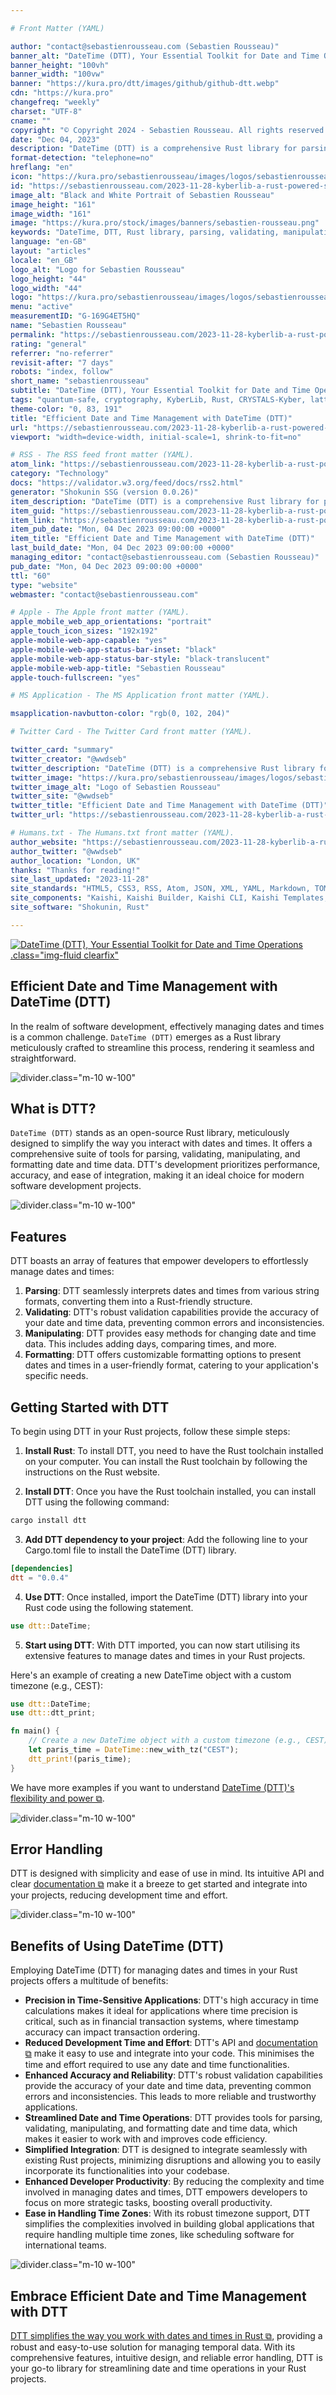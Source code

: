 ```yaml
---

# Front Matter (YAML)

author: "contact@sebastienrousseau.com (Sebastien Rousseau)"
banner_alt: "DateTime (DTT), Your Essential Toolkit for Date and Time Operations."
banner_height: "100vh"
banner_width: "100vw"
banner: "https://kura.pro/dtt/images/github/github-dtt.webp"
cdn: "https://kura.pro"
changefreq: "weekly"
charset: "UTF-8"
cname: ""
copyright: "© Copyright 2024 - Sebastien Rousseau. All rights reserved."
date: "Dec 04, 2023"
description: "DateTime (DTT) is a comprehensive Rust library for parsing, validating, manipulating, and formatting dates and times. It offers a high level of precision and a wide range of functionalities."
format-detection: "telephone=no"
hreflang: "en"
icon: "https://kura.pro/sebastienrousseau/images/logos/sebastienrousseau.svg"
id: "https://sebastienrousseau.com/2023-11-28-kyberlib-a-rust-powered-shield-against-quantum-threats/index.html"
image_alt: "Black and White Portrait of Sebastien Rousseau"
image_height: "161"
image_width: "161"
image: "https://kura.pro/stock/images/banners/sebastien-rousseau.png"
keywords: "DateTime, DTT, Rust library, parsing, validating, manipulating, formatting, dates, times"
language: "en-GB"
layout: "articles"
locale: "en_GB"
logo_alt: "Logo for Sebastien Rousseau"
logo_height: "44"
logo_width: "44"
logo: "https://kura.pro/sebastienrousseau/images/logos/sebastienrousseau.webp"
menu: "active"
measurementID: "G-169G4ET5HQ"
name: "Sebastien Rousseau"
permalink: "https://sebastienrousseau.com/2023-11-28-kyberlib-a-rust-powered-shield-against-quantum-threats/index.html"
rating: "general"
referrer: "no-referrer"
revisit-after: "7 days"
robots: "index, follow"
short_name: "sebastienrousseau"
subtitle: "DateTime (DTT), Your Essential Toolkit for Date and Time Operations."
tags: "quantum-safe, cryptography, KyberLib, Rust, CRYSTALS-Kyber, lattice-based, NIST, standardization, KEM, digital signatures, lightweight, hash-based, Kyber512, Kyber768, Kyber1024, security, efficiency, versatility, no-std, memory safety, system-level, embedded, WebAssembly, web"
theme-color: "0, 83, 191"
title: "Efficient Date and Time Management with DateTime (DTT)"
url: "https://sebastienrousseau.com/2023-11-28-kyberlib-a-rust-powered-shield-against-quantum-threats/index.html"
viewport: "width=device-width, initial-scale=1, shrink-to-fit=no"

# RSS - The RSS feed front matter (YAML).
atom_link: "https://sebastienrousseau.com/2023-11-28-kyberlib-a-rust-powered-shield-against-quantum-threats/rss.xml"
category: "Technology"
docs: "https://validator.w3.org/feed/docs/rss2.html"
generator: "Shokunin SSG (version 0.0.26)"
item_description: "DateTime (DTT) is a comprehensive Rust library for parsing, validating, manipulating, and formatting dates and times. It offers a high level of precision and a wide range of functionalities."
item_guid: "https://sebastienrousseau.com/2023-11-28-kyberlib-a-rust-powered-shield-against-quantum-threats/rss.xml"
item_link: "https://sebastienrousseau.com/2023-11-28-kyberlib-a-rust-powered-shield-against-quantum-threats/rss.xml"
item_pub_date: "Mon, 04 Dec 2023 09:00:00 +0000"
item_title: "Efficient Date and Time Management with DateTime (DTT)"
last_build_date: "Mon, 04 Dec 2023 09:00:00 +0000"
managing_editor: "contact@sebastienrousseau.com (Sebastien Rousseau)"
pub_date: "Mon, 04 Dec 2023 09:00:00 +0000"
ttl: "60"
type: "website"
webmaster: "contact@sebastienrousseau.com"

# Apple - The Apple front matter (YAML).
apple_mobile_web_app_orientations: "portrait"
apple_touch_icon_sizes: "192x192"
apple-mobile-web-app-capable: "yes"
apple-mobile-web-app-status-bar-inset: "black"
apple-mobile-web-app-status-bar-style: "black-translucent"
apple-mobile-web-app-title: "Sebastien Rousseau"
apple-touch-fullscreen: "yes"

# MS Application - The MS Application front matter (YAML).

msapplication-navbutton-color: "rgb(0, 102, 204)"

# Twitter Card - The Twitter Card front matter (YAML).

twitter_card: "summary"
twitter_creator: "@wwdseb"
twitter_description: "DateTime (DTT) is a comprehensive Rust library for parsing, validating, manipulating, and formatting dates and times. It offers a high level of precision and a wide range of functionalities."
twitter_image: "https://kura.pro/sebastienrousseau/images/logos/sebastienrousseau.png"
twitter_image_alt: "Logo of Sebastien Rousseau"
twitter_site: "@wwdseb"
twitter_title: "Efficient Date and Time Management with DateTime (DTT)"
twitter_url: "https://sebastienrousseau.com/2023-11-28-kyberlib-a-rust-powered-shield-against-quantum-threats/index.html"

# Humans.txt - The Humans.txt front matter (YAML).
author_website: "https://sebastienrousseau.com/2023-11-28-kyberlib-a-rust-powered-shield-against-quantum-threats/index.html"
author_twitter: "@wwdseb"
author_location: "London, UK"
thanks: "Thanks for reading!"
site_last_updated: "2023-11-28"
site_standards: "HTML5, CSS3, RSS, Atom, JSON, XML, YAML, Markdown, TOML"
site_components: "Kaishi, Kaishi Builder, Kaishi CLI, Kaishi Templates, Kaishi Themes"
site_software: "Shokunin, Rust"

---
```


[![DateTime (DTT), Your Essential Toolkit for Date and Time Operations](https://kura.pro/dtt/images/github/github-dtt.webp).class=\"img-fluid clearfix\"][01]

## Efficient Date and Time Management with DateTime (DTT)

In the realm of software development, effectively managing dates and times is a common challenge. `DateTime (DTT)` emerges as a Rust library meticulously crafted to streamline this process, rendering it seamless and straightforward.

![divider][divider].class=\"m-10 w-100\"

## What is DTT?

`DateTime (DTT)` stands as an open-source Rust library, meticulously designed to simplify the way you interact with dates and times. It offers a comprehensive suite of tools for parsing, validating, manipulating, and formatting date and time data. DTT's development prioritizes performance, accuracy, and ease of integration, making it an ideal choice for modern software development projects.

![divider][divider].class=\"m-10 w-100\"

## Features

DTT boasts an array of features that empower developers to effortlessly manage dates and times:

1. **Parsing**: DTT seamlessly interprets dates and times from various string formats, converting them into a Rust-friendly structure.
2. **Validating**: DTT's robust validation capabilities provide the accuracy of your date and time data, preventing common errors and inconsistencies.
3. **Manipulating**: DTT provides easy methods for changing date and time data. This includes adding days, comparing times, and more.
4. **Formatting**: DTT offers customizable formatting options to present dates and times in a user-friendly format, catering to your application's specific needs.

## Getting Started with DTT

To begin using DTT in your Rust projects, follow these simple steps:

1. **Install Rust**: To install DTT, you need to have the Rust toolchain installed on your computer. You can install the Rust toolchain by following the instructions on the Rust website.

2. **Install DTT**: Once you have the Rust toolchain installed, you can install DTT using the following command:

```bash
cargo install dtt
```

3. **Add DTT dependency to your project**: Add the following line to your Cargo.toml file to install the DateTime (DTT) library.

```toml
[dependencies]
dtt = "0.0.4"
```

4. **Use DTT**: Once installed, import the DateTime (DTT) library into your Rust code using the following statement.

```rust
use dtt::DateTime;
```

5. **Start using DTT**: With DTT imported, you can now start utilising its extensive features to manage dates and times in your Rust projects.

Here's an example of creating a new DateTime object with a custom timezone (e.g., CEST):

```rust
use dtt::DateTime;
use dtt::dtt_print;

fn main() {
    // Create a new DateTime object with a custom timezone (e.g., CEST)
    let paris_time = DateTime::new_with_tz("CEST");
    dtt_print!(paris_time);
}
```

We have more examples if you want to understand
[DateTime (DTT)'s flexibility and power ⧉][03].

![divider][divider].class=\"m-10 w-100\"

## Error Handling

DTT is designed with simplicity and ease of use in mind. Its intuitive API and clear [documentation ⧉][02] make it a breeze to get started and integrate into your projects, reducing development time and effort.

![divider][divider].class=\"m-10 w-100\"

## Benefits of Using DateTime (DTT)

Employing DateTime (DTT) for managing dates and times in your Rust projects offers a multitude of benefits:

- **Precision in Time-Sensitive Applications**: DTT's high accuracy in time calculations makes it ideal for applications where time precision is critical, such as in financial transaction systems, where timestamp accuracy can impact transaction ordering.
- **Reduced Development Time and Effort**: DTT's API and [documentation ⧉][02] make it easy to use and integrate into your code. This minimises the time and effort required to use any date and time functionalities.
- **Enhanced Accuracy and Reliability**: DTT's robust validation capabilities provide the accuracy of your date and time data, preventing common errors and inconsistencies. This leads to more reliable and trustworthy applications.
- **Streamlined Date and Time Operations**: DTT provides tools for parsing, validating, manipulating, and formatting date and time data, which makes it easier to work with and improves code efficiency.
- **Simplified Integration**: DTT is designed to integrate seamlessly with existing Rust projects, minimizing disruptions and allowing you to easily incorporate its functionalities into your codebase.
- **Enhanced Developer Productivity**: By reducing the complexity and time involved in managing dates and times, DTT empowers developers to focus on more strategic tasks, boosting overall productivity.
- **Ease in Handling Time Zones**: With its robust timezone support, DTT simplifies the complexities involved in building global applications that require handling multiple time zones, like scheduling software for international teams.

![divider][divider].class=\"m-10 w-100\"

## Embrace Efficient Date and Time Management with DTT

[DTT simplifies the way you work with dates and times in Rust ⧉][00], providing a robust and easy-to-use solution for managing temporal data. With its comprehensive features, intuitive design, and reliable error handling, DTT is your go-to library for streamlining date and time operations in your Rust projects.

[00]: https://dttlib.one/getting-started/index.html "Getting Started"
[01]: https://dttlib.one "DateTime (DTT), Your Essential Toolkit for Date and Time Operations"
[02]: https://docs.rs/dtt/latest/dtt/ "DateTime (DTT) Documentation"
[03]: https://github.com/sebastienrousseau/dtt "DateTime (DTT) GitHub Repository"

[divider]: https://kura.pro/common/images/elements/divider.svg "Divider"
